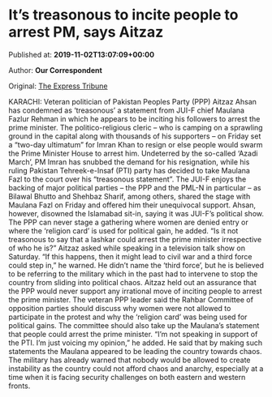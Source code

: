 
# It’s treasonous to incite people to arrest PM, says Aitzaz

Published at: **2019-11-02T13:07:09+00:00**

Author: **Our Correspondent**

Original: [The Express Tribune](https://tribune.com.pk/story/2092284/1-treasonous-incite-people-arrest-pm-says-aitzaz/)

KARACHI: Veteran politician of Pakistan Peoples Party (PPP) Aitzaz Ahsan has condemned as ‘treasonous’ a statement from JUI-F chief Maulana Fazlur Rehman in which he appears to be inciting his followers to arrest the prime minister.
The politico-religious cleric – who is camping on a sprawling ground in the capital along with thousands of his supporters – on Friday set a “two-day ultimatum” for Imran Khan to resign or else people would swarm the Prime Minister House to arrest him.
Undeterred by the so-called ‘Azadi March’, PM Imran has snubbed the demand for his resignation, while his ruling Pakistan Tehreek-e-Insaf (PTI) party has decided to take Maulana Fazl to the court over his “treasonous statement”.
The JUI-F enjoys the backing of major political parties – the PPP and the PML-N in particular – as Bilawal Bhutto and Shehbaz Sharif, among others, shared the stage with Maulana Fazl on Friday and offered him their unequivocal support.
Ahsan, however, disowned the Islamabad sit-in, saying it was JUI-F’s political show. The PPP can never stage a gathering where women are denied entry or where the ‘religion card’ is used for political gain, he added.
“Is it not treasonous to say that a lashkar could arrest the prime minister irrespective of who he is?” Aitzaz asked while speaking in a television talk show on Saturday. “If this happens, then it might lead to civil war and a third force could step in,” he warned.
He didn’t name the ‘third force’, but he is believed to be referring to the military which in the past had to intervene to stop the country from sliding into political chaos.
Aitzaz held out an assurance that the PPP would never support any irrational move of inciting people to arrest the prime minister.
The veteran PPP leader said the Rahbar Committee of opposition parties should discuss why women were not allowed to participate in the protest and why the ‘religion card’ was being used for political gains.
The committee should also take up the Maulana’s statement that people could arrest the prime minister. “I’m not speaking in support of the PTI. I’m just voicing my opinion,” he added. He said that by making such statements the Maulana appeared to be leading the country towards chaos.
The military has already warned that nobody would be allowed to create instability as the country could not afford chaos and anarchy, especially at a time when it is facing security challenges on both eastern and western fronts.
